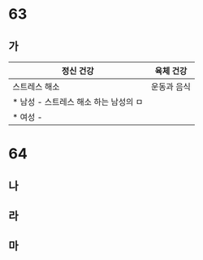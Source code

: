 # 63
## 가
| 정신 건강                   | 육체 건강  |
| ----------------------- | ------ |
| 스트레스 해소                 | 운동과 음식 |
| * 남성 - 스트레스 해소 하는 남성의 ㅁ |        |
| * 여성 -                  |        |
# 64
## 나
## 라
## 마